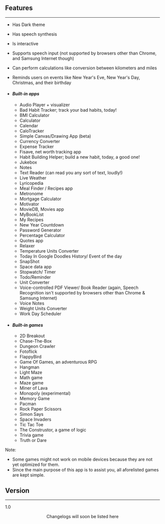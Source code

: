﻿
## Features

* * *

*   Has Dark theme
*   Has speech synthesis
*   Is interactive
*   Supports speech input (not supported by browsers other than Chrome, and Samsung Internet though)
*   Can perform calculations like conversion between kilometers and miles
*   Reminds users on events like New Year's Eve, New Year's Day, Christmas, and their birthday

*   #### _Built-in apps_

    *   Audio Player + visualizer
    *   Bad Habit Tracker; track your bad habits, today!
    *   BMI Calculator
    *   Calculator
    *   Calendar
    *   CaloTracker
    *   Simple Canvas/Drawing App (beta)
    *   Currency Converter
    *   Expense Tracker
    *   Fisave, net worth tracking app
    *   Habit Building Helper; build a new habit, today, a good one!
    *   Jukebox
    *   Notes
    *   Text Reader (can read you any sort of text, loudly!)
    *   Live Weather
    *   Lyricopedia
    *   Meal Finder / Recipes app
    *   Metronome
    *   Mortgage Calculator
    *   Motivator
    *   MovieDB, Movies app
    *   MyBookList
    *   My Recipes
    *   New Year Countdown
    *   Password Generator
    *   Percentage Calculator
    *   Quotes app
    *   Relaxer
    *   Temperature Units Converter
    *   Today In Google Doodles History/ Event of the day
    *   SnapShot
    *   Space data app
    *   Stopwatch/ Timer
    *   Todo/Reminder
    *   Unit Converter
    *   Voice-controlled PDF Viewer/ Book Reader (again, Speech Recognition isn't supported by browsers other than Chrome & Samsung Internet)
    *   Voice Notes
    *   Weight Units Converter
    *   Work Day Scheduler

*   #### _Built-in games_

    *   2D Breakout
    *   Chase-The-Box
    *   Dungeon Crawler
    *   Fotoflick
    *   FlappyBird
    *   Game Of Games, an adventurous RPG
    *   Hangman
    *   Light Maze
    *   Math game
    *   Maze game
    *   Miner of Lava
    *   Monopoly (experimental)
    *   Memory Game
    *   Pacman
    *   Rock Paper Scissors
    *   Simon Says
    *   Space Invaders
    *   Tic Tac Toe
    *   The Construstor, a game of logic
    *   Trivia game
    *   Truth or Dare

Note:

*   Some games might not work on mobile devices because they are not yet optimized for them.
*   Since the main purpose of this app is to assist you, all aforelisted games are kept simple.

## Version

* * *

1.0  

<center>Changelogs will soon be listed here</center>
